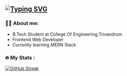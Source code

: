 [![Typing SVG](https://readme-typing-svg.herokuapp.com/?lines=Hello!!+I'm+Ashik&center=true&size=40&height=70&duration=3000&pause=1000&multiline=true&color=EE4B2B)](https://git.io/typing-svg)
---

### :man_technologist: About me:

- B.Tech Student at College Of Engineering,Trivandrum
- Frontend Web Developer
- Currently learning MERN Stack

### :fire: My Stats :

[![GitHub Streak](https://github-readme-streak-stats.herokuapp.com?user=Ashik-Jose)](https://git.io/streak-stats)
